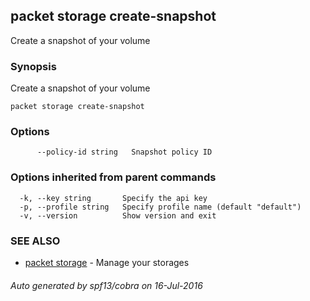 ## packet storage create-snapshot

Create a snapshot of your volume

### Synopsis


Create a snapshot of your volume

```
packet storage create-snapshot
```

### Options

```
      --policy-id string   Snapshot policy ID
```

### Options inherited from parent commands

```
  -k, --key string       Specify the api key
  -p, --profile string   Specify profile name (default "default")
  -v, --version          Show version and exit
```

### SEE ALSO
* [packet storage](packet_storage.md)	 - Manage your storages

###### Auto generated by spf13/cobra on 16-Jul-2016
